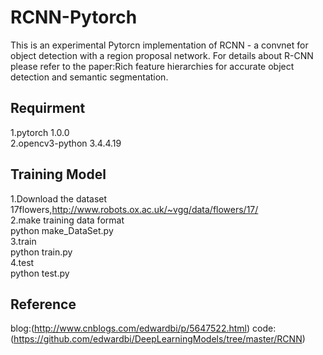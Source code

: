 # RCNN-Pytorch
This is an experimental Pytorcn implementation of RCNN - a convnet for object detection with a region proposal network. For details about R-CNN please refer to the paper:Rich feature hierarchies for accurate object detection and semantic segmentation.  
## Requirment   
1.pytorch 1.0.0  
2.opencv3-python 3.4.4.19  
## Training Model  
1.Download the dataset  
17flowers,http://www.robots.ox.ac.uk/~vgg/data/flowers/17/  
2.make training data format  
python make_DataSet.py  
3.train  
python train.py  
4.test  
python test.py  

## Reference
blog:(http://www.cnblogs.com/edwardbi/p/5647522.html)
code:(https://github.com/edwardbi/DeepLearningModels/tree/master/RCNN)
   
  
